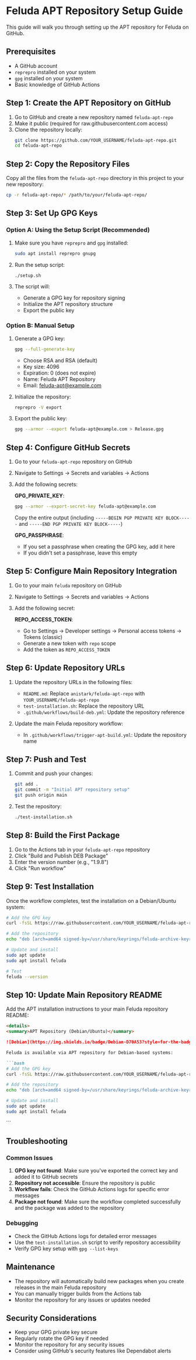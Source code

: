 # Feluda APT Repository Setup Guide

This guide will walk you through setting up the APT repository for Feluda on GitHub.

## Prerequisites

- A GitHub account
- `reprepro` installed on your system
- `gpg` installed on your system
- Basic knowledge of GitHub Actions

## Step 1: Create the APT Repository on GitHub

1. Go to GitHub and create a new repository named `feluda-apt-repo`
2. Make it public (required for raw.githubusercontent.com access)
3. Clone the repository locally:
   ```bash
   git clone https://github.com/YOUR_USERNAME/feluda-apt-repo.git
   cd feluda-apt-repo
   ```

## Step 2: Copy the Repository Files

Copy all the files from the `feluda-apt-repo` directory in this project to your new repository:

```bash
cp -r feluda-apt-repo/* /path/to/your/feluda-apt-repo/
```

## Step 3: Set Up GPG Keys

### Option A: Using the Setup Script (Recommended)

1. Make sure you have `reprepro` and `gpg` installed:
   ```bash
   sudo apt install reprepro gnupg
   ```

2. Run the setup script:
   ```bash
   ./setup.sh
   ```

3. The script will:
   - Generate a GPG key for repository signing
   - Initialize the APT repository structure
   - Export the public key

### Option B: Manual Setup

1. Generate a GPG key:
   ```bash
   gpg --full-generate-key
   ```
   - Choose RSA and RSA (default)
   - Key size: 4096
   - Expiration: 0 (does not expire)
   - Name: Feluda APT Repository
   - Email: feluda-apt@example.com

2. Initialize the repository:
   ```bash
   reprepro -V export
   ```

3. Export the public key:
   ```bash
   gpg --armor --export feluda-apt@example.com > Release.gpg
   ```

## Step 4: Configure GitHub Secrets

1. Go to your `feluda-apt-repo` repository on GitHub
2. Navigate to Settings → Secrets and variables → Actions
3. Add the following secrets:

   **GPG_PRIVATE_KEY**:
   ```bash
   gpg --armor --export-secret-key feluda-apt@example.com
   ```
   Copy the entire output (including `-----BEGIN PGP PRIVATE KEY BLOCK-----` and `-----END PGP PRIVATE KEY BLOCK-----`)

   **GPG_PASSPHRASE**:
   - If you set a passphrase when creating the GPG key, add it here
   - If you didn't set a passphrase, leave this empty

## Step 5: Configure Main Repository Integration

1. Go to your main `feluda` repository on GitHub
2. Navigate to Settings → Secrets and variables → Actions
3. Add the following secret:

   **REPO_ACCESS_TOKEN**:
   - Go to Settings → Developer settings → Personal access tokens → Tokens (classic)
   - Generate a new token with `repo` scope
   - Add the token as `REPO_ACCESS_TOKEN`

## Step 6: Update Repository URLs

1. Update the repository URLs in the following files:
   - `README.md`: Replace `anistark/feluda-apt-repo` with `YOUR_USERNAME/feluda-apt-repo`
   - `test-installation.sh`: Replace the repository URL
   - `.github/workflows/build-deb.yml`: Update the repository reference

2. Update the main Feluda repository workflow:
   - In `.github/workflows/trigger-apt-build.yml`: Update the repository name

## Step 7: Push and Test

1. Commit and push your changes:
   ```bash
   git add .
   git commit -m "Initial APT repository setup"
   git push origin main
   ```

2. Test the repository:
   ```bash
   ./test-installation.sh
   ```

## Step 8: Build the First Package

1. Go to the Actions tab in your `feluda-apt-repo` repository
2. Click "Build and Publish DEB Package"
3. Enter the version number (e.g., "1.9.8")
4. Click "Run workflow"

## Step 9: Test Installation

Once the workflow completes, test the installation on a Debian/Ubuntu system:

```bash
# Add the GPG key
curl -fsSL https://raw.githubusercontent.com/YOUR_USERNAME/feluda-apt-repo/master/Release.gpg | sudo gpg --dearmor -o /usr/share/keyrings/feluda-archive-keyring.gpg

# Add the repository
echo "deb [arch=amd64 signed-by=/usr/share/keyrings/feluda-archive-keyring.gpg] https://raw.githubusercontent.com/YOUR_USERNAME/feluda-apt-repo/master bionic main" | sudo tee /etc/apt/sources.list.d/feluda.list

# Update and install
sudo apt update
sudo apt install feluda

# Test
feluda --version
```

## Step 10: Update Main Repository README

Add the APT installation instructions to your main Feluda repository README:

```markdown
<details>
<summary>APT Repository (Debian/Ubuntu)</summary>

![Debian](https://img.shields.io/badge/Debian-D70A53?style=for-the-badge&logo=debian&logoColor=white) ![Ubuntu](https://img.shields.io/badge/Ubuntu-E95420?style=for-the-badge&logo=ubuntu&logoColor=white)

Feluda is available via APT repository for Debian-based systems:

```bash
# Add the GPG key
curl -fsSL https://raw.githubusercontent.com/YOUR_USERNAME/feluda-apt-repo/master/Release.gpg | sudo gpg --dearmor -o /usr/share/keyrings/feluda-archive-keyring.gpg

# Add the repository
echo "deb [arch=amd64 signed-by=/usr/share/keyrings/feluda-archive-keyring.gpg] https://raw.githubusercontent.com/YOUR_USERNAME/feluda-apt-repo/master bionic main" | sudo tee /etc/apt/sources.list.d/feluda.list

# Update and install
sudo apt update
sudo apt install feluda
```

</details>
```

## Troubleshooting

### Common Issues

1. **GPG key not found**: Make sure you've exported the correct key and added it to GitHub secrets
2. **Repository not accessible**: Ensure the repository is public
3. **Workflow fails**: Check the GitHub Actions logs for specific error messages
4. **Package not found**: Make sure the workflow completed successfully and the package was added to the repository

### Debugging

- Check the GitHub Actions logs for detailed error messages
- Use the `test-installation.sh` script to verify repository accessibility
- Verify GPG key setup with `gpg --list-keys`

## Maintenance

- The repository will automatically build new packages when you create releases in the main Feluda repository
- You can manually trigger builds from the Actions tab
- Monitor the repository for any issues or updates needed

## Security Considerations

- Keep your GPG private key secure
- Regularly rotate the GPG key if needed
- Monitor the repository for any security issues
- Consider using GitHub's security features like Dependabot alerts
